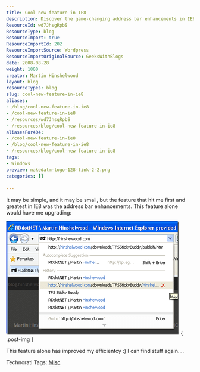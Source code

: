 ```yaml
---
title: Cool new feature in IE8
description: Discover the game-changing address bar enhancements in IE8 that boost efficiency and make browsing easier. Upgrade your experience today!
ResourceId: wd7JhsgRpbS
ResourceType: blog
ResourceImport: true
ResourceImportId: 202
ResourceImportSource: Wordpress
ResourceImportOriginalSource: GeeksWithBlogs
date: 2008-08-28
weight: 1000
creator: Martin Hinshelwood
layout: blog
resourceTypes: blog
slug: cool-new-feature-in-ie8
aliases:
- /blog/cool-new-feature-in-ie8
- /cool-new-feature-in-ie8
- /resources/wd7JhsgRpbS
- /resources/blog/cool-new-feature-in-ie8
aliasesFor404:
- /cool-new-feature-in-ie8
- /blog/cool-new-feature-in-ie8
- /resources/blog/cool-new-feature-in-ie8
tags:
- Windows
preview: nakedalm-logo-128-link-2-2.png
categories: []

---
```

It may be simple, and it may be small, but the feature that hit me first and greatest in IE8 was the address bar enhancements. This feature alone would have me upgrading:

[![image](images/CoolnewfeatureinIE8_D34F-image_thumb-1-1.png)](http://blog.hinshelwood.com/files/2011/05/GWB-WindowsLiveWriter-CoolnewfeatureinIE8_D34F-image_2.png)
{ .post-img }

This feature alone has improved my efficientcy :) I can find stuff again....

Technorati Tags: [Misc](http://technorati.com/tags/Misc)
